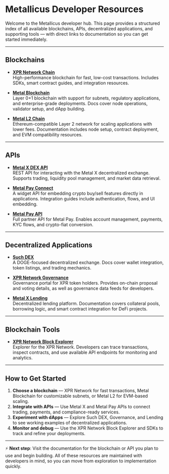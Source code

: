 # Metallicus Developer Resources

Welcome to the Metallicus developer hub. This page provides a structured index of all available blockchains, APIs, decentralized applications, and supporting tools — with direct links to documentation so you can get started immediately.  

---

## Blockchains

- **[XPR Network Chain](https://docs.xprnetwork.org/)**  
  High-performance blockchain for fast, low-cost transactions. Includes SDKs, smart contract guides, and integration resources.  

- **[Metal Blockchain](https://docs.metalblockchain.org/)**  
  Layer 0+1 blockchain with support for subnets, regulatory applications, and enterprise-grade deployments. Docs cover node operations, validator setup, and dApp building.  

- **[Metal L2 Chain](https://docs.metall2.com/)**  
  Ethereum-compatible Layer 2 network for scaling applications with lower fees. Documentation includes node setup, contract deployment, and EVM compatibility resources.  

---

## APIs

- **[Metal X DEX API](https://api.dex.docs.metalx.com/)**  
  REST API for interacting with the Metal X decentralized exchange. Supports trading, liquidity pool management, and market data retrieval.  

- **[Metal Pay Connect](https://connect-docs.metalpay.com/)**  
  A widget API for embedding crypto buy/sell features directly in applications. Integration guides include authentication, flows, and UI embedding.  

- **[Metal Pay API](https://api-docs.metalpay.com/)**  
  Full partner API for Metal Pay. Enables account management, payments, KYC flows, and crypto-fiat conversion.  

---

## Decentralized Applications

- **[Such DEX](https://docs.suchdex.com/)**  
  A DOGE-focused decentralized exchange. Docs cover wallet integration, token listings, and trading mechanics.  

- **[XPR Network Governance](https://gov.docs.xprnetwork.org/)**  
  Governance portal for XPR token holders. Provides on-chain proposal and voting details, as well as governance data feeds for developers.  

- **[Metal X Lending](https://lending.docs.metalx.com/)**  
  Decentralized lending platform. Documentation covers collateral pools, borrowing logic, and smart contract integration for DeFi projects.  

---

## Blockchain Tools

- **[XPR Network Block Explorer](https://docs.bloks.io/)**  
  Explorer for the XPR Network. Developers can trace transactions, inspect contracts, and use available API endpoints for monitoring and analytics.  

---

## How to Get Started

1. **Choose a blockchain** — XPR Network for fast transactions, Metal Blockchain for customizable subnets, or Metal L2 for EVM-based scaling.  
2. **Integrate with APIs** — Use Metal X and Metal Pay APIs to connect trading, payments, and compliance-ready services.  
3. **Experiment with dApps** — Explore Such DEX, Governance, and Lending to see working examples of decentralized applications.  
4. **Monitor and debug** — Use the XPR Network Block Explorer and SDKs to track and refine your deployments.  

---

⚡ **Next step**: Visit the documentation for the blockchain or API you plan to use and begin building. All of these resources are maintained with developers in mind, so you can move from exploration to implementation quickly.  
